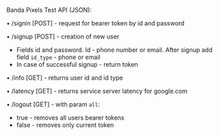 Banda Pixels Test API (JSON):

•	/signin [POST] - request for bearer token by id and password

•	/signup [POST] - creation of new user

- Fields id and password. Id - phone number or email. After signup add field `id_type` - phone or email
- In case of successful signup - return token
  
•	/info [GET] - returns user id and id type

•	/latency [GET] - returns service server latency for google.com

•	/logout [GET] - with param `all`:

- true - removes all users bearer tokens
- false - removes only current token